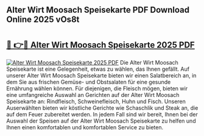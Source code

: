 ## Alter Wirt Moosach Speisekarte PDF Download Online 2025 vOs8t

# <h2><a href="http://gcbthh.nevu.top/?p=Alter+Wirt+Moosach+Speisekarte">🔗 👉🔴 Alter Wirt Moosach Speisekarte 2025 PDF</a></h2>

[![Alter Wirt Moosach Speisekarte 2025 PDF](https://i.imgur.com/dBaPXMq.png)](http://gcbthh.nevu.top/?p=Alter+Wirt+Moosach+Speisekarte)
Die Alter Wirt Moosach Speisekarte ist eine Gelegenheit, etwas zu wählen, das Ihnen gefällt. Auf unserer Alter Wirt Moosach Speisekarte bieten wir einen Salatbereich an, in dem Sie aus frischen Gemüse- und Obstsalaten für eine gesunde Ernährung wählen können. Für diejenigen, die Fleisch mögen, bieten wir eine umfangreiche Auswahl an Gerichten auf der Alter Wirt Moosach Speisekarte an: Rindfleisch, Schweinefleisch, Huhn und Fisch. Unseren Auserwählten bieten wir köstliche Gerichte wie Schaschlik und Steak an, die auf dem Feuer zubereitet werden. In jedem Fall sind wir bereit, Ihnen bei der Auswahl der Speisen auf der Alter Wirt Moosach Speisekarte zu helfen und Ihnen einen komfortablen und komfortablen Service zu bieten.
